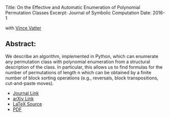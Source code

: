 Title: On the Effective and Automatic Enumeration of Polynomial Permutation Classes
Excerpt: Journal of Symbolic Computation
Date: 2016-1

with [Vince Vatter](http://people.clas.ufl.edu/vatter/)

## Abstract:
We describe an algorithm, implemented in Python, which can enumerate any 
permutation class with polynomial enumeration from a structural description of 
the class. In particular, this allows us to find formulas for the number of 
permutations of length n which can be obtained by a finite number of block 
sorting operations (e.g., reversals, block transpositions, cut-and-paste 
moves).

- [Journal Link](http://www.sciencedirect.com/science/article/pii/S0747717115001297)
- [arXiv Link](http://arxiv.org/abs/1308.4946)
- [LaTeX Source]({filename}/pdfs/polyclass.tex)
- [PDF]({filename}/pdfs/polyclass.pdf)
